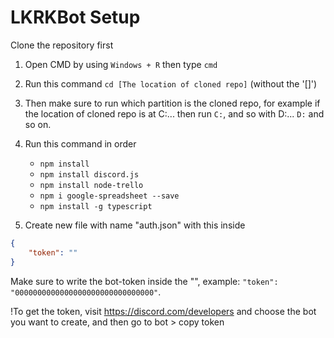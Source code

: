 # LKRKBot Setup

Clone the repository first

1. Open CMD by using ``Windows + R`` then type ``cmd``

2. Run this command ``cd [The location of cloned repo]`` (without the '[]')

3. Then make sure to run which partition is the cloned repo, for example if the location of cloned repo is at C:\... then run ``C:``, and so with D:\... ``D:`` and so on.

4. Run this command in order 
    - ``npm install``
    - ``npm install discord.js``
    - ``npm install node-trello``
    - ``npm i google-spreadsheet --save``
    - ``npm install -g typescript``

5. Create new file with name "auth.json" with this inside
```json
{
	"token": ""
}
```
Make sure to write the bot-token inside the "", example: ``"token": "0000000000000000000000000000000"``.

!To get the token, visit https://discord.com/developers and choose the bot you want to create, and then go to bot > copy token
